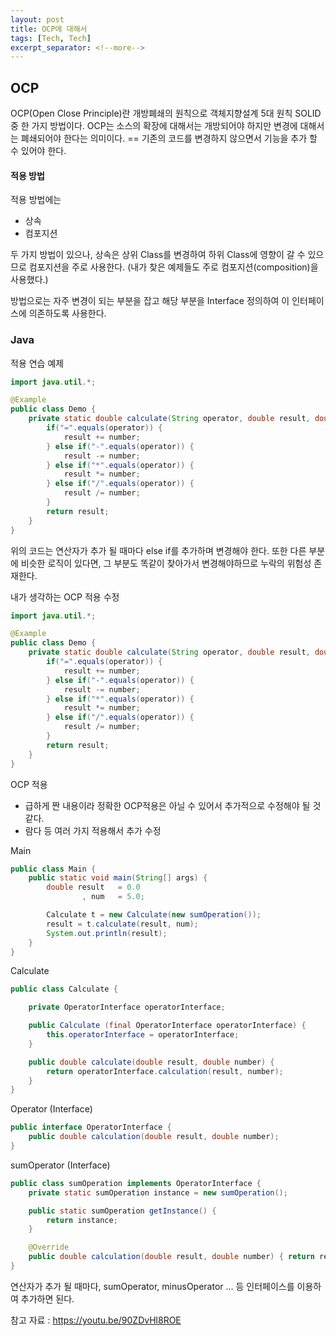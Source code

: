 ```yaml
---
layout: post
title: OCP에 대해서
tags: [Tech, Tech]
excerpt_separator: <!--more-->
---
```


## OCP
OCP(Open Close Principle)란 개방폐쇄의 원칙으로 객체지향설계 5대 원칙 SOLID중 한 가지 방법이다.
OCP는 소스의 확장에 대해서는 개방되어야 하지만 변경에 대해서는 폐쇄되어야 한다는 의미이다.
== 기존의 코드를 변경하지 않으면서 기능을 추가 할 수 있어야 한다.

#### 적용 방법
적용 방법에는
* 상속
* 컴포지션 

두 가지 방법이 있으나, 상속은 상위 Class를 변경하여 하위 Class에 영향이 갈 수 있으므로 컴포지션을 주로 사용한다.
(내가 찾은 예제들도 주로 컴포지션(composition)을 사용했다.)

방법으로는 자주 변경이 되는 부분을 잡고 해당 부분을 Interface 정의하여 이 인터페이스에 의존하도록 사용한다.

### Java

적용 연습 예제

```java
import java.util.*;

@Example
public class Demo {
    private static double calculate(String operator, double result, double number) {
        if("=".equals(operator)) {
            result += number;
        } else if("-".equals(operator)) {
            result -= number;
        } else if("*".equals(operator)) {
            result *= number;
        } else if("/".equals(operator)) {
            result /= number;
        }
        return result;
    }
}
```
위의 코드는 연산자가 추가 될 때마다 else if를 추가하며 변경해야 한다.
또한 다른 부분에 비슷한 로직이 있다면, 그 부분도 똑같이 찾아가서 변경해야하므로 누락의 위험성 존재한다.

내가 생각하는 OCP 적용 수정

```java
import java.util.*;

@Example
public class Demo {
    private static double calculate(String operator, double result, double number) {
        if("=".equals(operator)) {
            result += number;
        } else if("-".equals(operator)) {
            result -= number;
        } else if("*".equals(operator)) {
            result *= number;
        } else if("/".equals(operator)) {
            result /= number;
        }
        return result;
    }
}
```

OCP 적용
- 급하게 짠 내용이라 정확한 OCP적용은 아닐 수 있어서 추가적으로 수정해야 될 것 같다.
- 람다 등 여러 가지 적용해서 추가 수정

Main
```java
public class Main {
    public static void main(String[] args) {
        double result   = 0.0
                , num   = 5.0;

        Calculate t = new Calculate(new sumOperation());
        result = t.calculate(result, num);
        System.out.println(result);
    }
}
```

Calculate
```java
public class Calculate {

    private OperatorInterface operatorInterface;

    public Calculate (final OperatorInterface operatorInterface) {
        this.operatorInterface = operatorInterface;
    }

    public double calculate(double result, double number) {
        return operatorInterface.calculation(result, number);
    }
}

```

Operator (Interface)
```java
public interface OperatorInterface {
    public double calculation(double result, double number);
}
```

sumOperator (Interface)
```java
public class sumOperation implements OperatorInterface {
    private static sumOperation instance = new sumOperation();

    public static sumOperation getInstance() {
        return instance;
    }

    @Override
    public double calculation(double result, double number) { return result + number; }
}
```

연산자가 추가 될 때마다, sumOperator, minusOperator ... 등 인터페이스를 이용하여 추가하면 된다.

참고 자료 : https://youtu.be/90ZDvHl8ROE